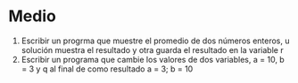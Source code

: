# Medio
1. Escribir un progrma que muestre el promedio de dos números enteros, u solución muestra el resultado y otra guarda el resultado en la variable r
2. Escribir un programa que cambie los valores de dos variables, a = 10, b = 3 y q al final de como resultado a = 3; b = 10 
